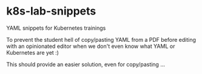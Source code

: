 # k8s-lab-snippets
YAML snippets for Kubernetes trainings

To prevent the student hell of copy/pasting YAML from a PDF before editing with an opinionated editor when we don't even know what YAML or Kubernetes are yet :)

This should provide an easier solution, even for copy/pasting ...

